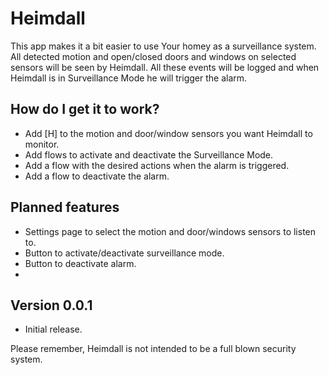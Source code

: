 # Heimdall

This app makes it a bit easier to use Your homey as a surveillance system.
All detected motion and open/closed doors and windows on selected sensors will be seen by Heimdall. All these events will be logged and when Heimdall is in Surveillance Mode he will trigger the alarm.

## How do I get it to work?
* Add [H] to the motion and door/window sensors you want Heimdall to monitor.
* Add flows to activate and deactivate the Surveillance Mode.
* Add a flow with the desired actions when the alarm is triggered.
* Add a flow to deactivate the alarm.

## Planned features
* Settings page to select the motion and door/windows sensors to listen to.
* Button to activate/deactivate surveillance mode.
* Button to deactivate alarm.
* 

## Version 0.0.1
* Initial release.

Please remember, Heimdall is not intended to be a full blown security system.